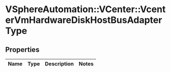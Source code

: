 # VSphereAutomation::VCenter::VcenterVmHardwareDiskHostBusAdapterType

## Properties
Name | Type | Description | Notes
------------ | ------------- | ------------- | -------------


